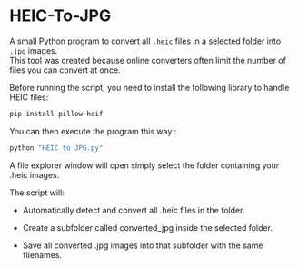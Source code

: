 # HEIC-To-JPG

A small Python program to convert all `.heic` files in a selected folder into `.jpg` images.  
This tool was created because online converters often limit the number of files you can convert at once.

Before running the script, you need to install the following library to handle HEIC files:

```bash
pip install pillow-heif
``` 

You can then execute the program this way : 

```bash
python "HEIC to JPG.py"
``` 

A file explorer window will open simply select the folder containing your .heic images.

The script will:
-  Automatically detect and convert all .heic files in the folder.

-  Create a subfolder called converted_jpg inside the selected folder.

-  Save all converted .jpg images into that subfolder with the same filenames.
